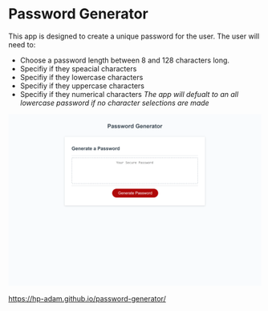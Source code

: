 # Password Generator

This app is designed to create a unique password for the user.
The user will need to:

- Choose a password length between 8 and 128 characters long.
- Specifiy if they speacial characters
- Specifiy if they lowercase characters
- Specifiy if they uppercase characters
- Specifiy if they numerical characters
  _The app will defualt to an all lowercase password if no character selections are made_

![Password Generator](./Develop/screenshot.png)

https://hp-adam.github.io/password-generator/
